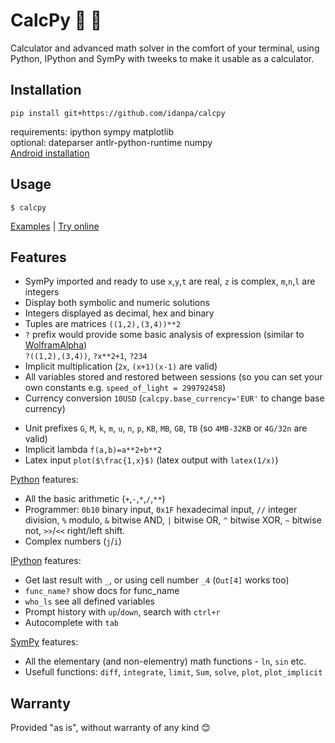 # CalcPy 🧮 🐍

Calculator and advanced math solver in the comfort of your terminal, using Python, IPython and SymPy with tweeks to make it usable as a calculator.

## Installation 
```
pip install git+https://github.com/idanpa/calcpy
```
requirements: ipython sympy matplotlib   
optional: dateparser antlr-python-runtime numpy  
[Android installation](docs/android.md)
## Usage
```
$ calcpy
```
[Examples](docs/examples.md) | [Try online](https://replit.com/@idanp/CalcPy?embed=true)

## Features

* SymPy imported and ready to use
  `x`,`y`,`t` are real, `z` is complex, `m`,`n`,`l` are integers
* Display both symbolic and numeric solutions
* Integers displayed as decimal, hex and binary
* Tuples are matrices `((1,2),(3,4))**2`        
* `?` prefix would provide some basic analysis of expression (similar to [WolframAlpha](https://www.wolframalpha.com/))  
`?((1,2),(3,4))`, `?x**2+1`, `?234` 
* Implicit multiplication (`2x`, `(x+1)(x-1)` are valid)
* All variables stored and restored between sessions (so you can set your own constants e.g. `speed_of_light = 299792458`)
* Currency conversion `10USD` (`calcpy.base_currency='EUR'` to change base currency)
<!-- * Strings automatically converted to datetime `"yesterday at 9 am" - "1990-1-30 9:20"` (using [dateparser](https://github.com/scrapinghub/dateparser)) -->
* Unit prefixes `G`, `M`, `k`, `m`, `u`, `n`, `p`, `KB`, `MB`, `GB`, `TB` (so `4MB-32KB` or `4G/32n` are valid)
* Implicit lambda `f(a,b)=a**2+b**2`
* Latex input `plot($\frac{1,x}$)` (latex output with `latex(1/x)`)

[Python](https://www.python.org/) features:
* All the basic arithmetic (`+`,`-`,`*`,`/`,`**`)
* Programmer: `0b10` binary input, `0x1F` hexadecimal input, `//` integer division, `%` modulo, `&` bitwise AND, `|` bitwise OR, `^` bitwise XOR, `~` bitwise not, `>>`/`<<` right/left shift. 
* Complex numbers (`j`/`i`)

[IPython](https://ipython.org) features:
* Get last result with `_`, or using cell number `_4` (`Out[4]` works too) 
* `func_name?` show docs for func_name
* `who_ls` see all defined variables
* Prompt history with `up`/`down`, search with `ctrl+r`
* Autocomplete with `tab`

[SymPy](https://www.sympy.org) features:
* All the elementary (and non-elementry) math functions - `ln`, `sin` etc. 
* Usefull functions: `diff`, `integrate`, `limit`, `Sum`, `solve`, `plot`, `plot_implicit`

## Warranty
Provided "as is", without warranty of any kind 😊
